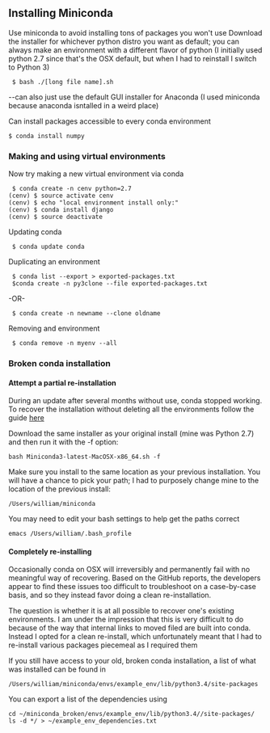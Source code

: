 ## Installing Miniconda

Use miniconda to avoid installing tons of packages you won't use
Download the installer for whichever python distro you want as default; you can always make an environment with a different flavor of python (I initially used python 2.7 since that's the OSX default, but when I had to reinstall I switch to Python 3)


	 $ bash ./[long file name].sh


--can also just use the default GUI installer for Anaconda (I used miniconda because anaconda isntalled in a weird place)


Can install packages accessible to every conda environment
	
	$ conda install numpy

### Making and using virtual environments

Now try making a new virtual environment via conda

	 $ conda create -n cenv python=2.7
	(cenv) $ source activate cenv
	(cenv) $ echo "local environment install only:"
	(cenv) $ conda install django
	(cenv) $ source deactivate


Updating conda

	 $ conda update conda


Duplicating an environment

	 $ conda list --export > exported-packages.txt
	 $conda create -n py3clone --file exported-packages.txt

-OR-

	 $ conda create -n newname --clone oldname

Removing and environment

	 $ conda remove -n myenv --all


### Broken conda installation

#### Attempt a partial re-installation

During an update after several months without use, conda stopped working. To recover the installation without deleting all the environments follow the guide [here](http://conda.pydata.org/docs/troubleshooting.html)

Download the same installer as your original install (mine was Python 2.7) and then run it with the -f option:

	bash Miniconda3-latest-MacOSX-x86_64.sh -f

Make sure you install to the same location as your previous installation. You will have a chance to pick your path; I had to purposely change mine to the location of the previous install:

	/Users/william/miniconda

You may need to edit your bash settings to help get the paths correct

	emacs /Users/william/.bash_profile

#### Completely re-installing

Occasionally conda on OSX will irreversibly and permanently fail with no meaningful way of recovering. Based on the GitHub reports, the developers appear to find these issues too difficult to troubleshoot on a case-by-case basis, and so they instead favor doing a clean re-installation.

The question is whether it is at all possible to recover one's existing environments. I am under the impression that this is very difficult to do because of the way that internal links to moved filed are built into conda. Instead I opted for a clean re-install, which unfortunately meant that I had to re-install various packages piecemeal as I required them

If you still have access to your old, broken conda installation, a list of what was installed can be found in

	/Users/william/miniconda/envs/example_env/lib/python3.4/site-packages

You can export a list of the dependencies using

	cd ~/miniconda_broken/envs/example_env/lib/python3.4//site-packages/
	ls -d */ > ~/example_env_dependencies.txt





